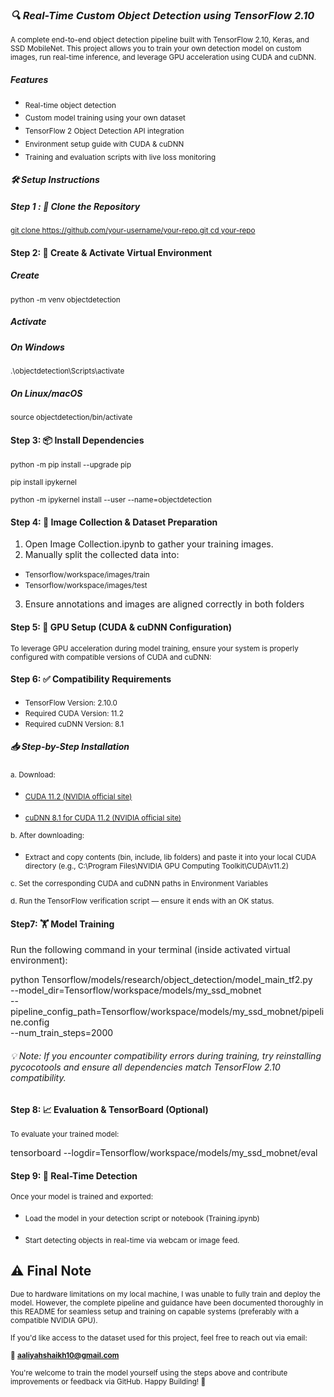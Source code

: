 ###  *🔍 Real-Time Custom Object Detection using TensorFlow 2.10*

<sub>A complete end-to-end object detection pipeline built with TensorFlow 2.10, Keras, and SSD MobileNet. This project allows you to train your own detection model on custom images, run real-time inference, and leverage GPU acceleration using CUDA and cuDNN.</sub>

#### *Features*

- <sub>Real-time object detection</sub>
- <sub>Custom model training using your own dataset</sub>
- <sub>TensorFlow 2 Object Detection API integration</sub>
- <sub>Environment setup guide with CUDA & cuDNN</sub>
- <sub>Training and evaluation scripts with live loss monitoring</sub>

#### *🛠️ Setup Instructions*

##### Step 1 : 🔁 Clone the Repository

<small>[git clone https://github.com/your-username/your-repo.git
cd your-repo](https://github.com/aaliyah2003/object-detection.git) </small>

#### Step 2: 🐍 Create & Activate Virtual Environment

##### Create
<small>python -m venv objectdetection</small>

##### Activate
##### On Windows
<small>.\objectdetection\Scripts\activate</small>

##### On Linux/macOS
<small>source objectdetection/bin/activate</small>

#### Step 3: 📦 Install Dependencies

<small>python -m pip install --upgrade pip</small>

<small>pip install ipykernel</small>

<small>python -m ipykernel install --user --name=objectdetection</small>

#### Step 4: 📸 Image Collection & Dataset Preparation

1. Open Image Collection.ipynb to gather your training images.
2. Manually split the collected data into:
- <small>Tensorflow/workspace/images/train</small>
- <small>Tensorflow/workspace/images/test</small>

3. Ensure annotations and images are aligned correctly in both folders

#### Step 5: 🔧 GPU Setup (CUDA & cuDNN Configuration)
<sub>To leverage GPU acceleration during model training, ensure your system is properly configured with compatible versions of CUDA and cuDNN:</sub>

#### Step 6: ✅ Compatibility Requirements

- <small>TensorFlow Version: 2.10.0</small>
- <small>Required CUDA Version: 11.2</small>
- <small>Required cuDNN Version: 8.1</small>

##### 📥 Step-by-Step Installation
<small>a. Download:</small>

- <sub>[CUDA 11.2 (NVIDIA official site)](https://developer.nvidia.com/cuda-11.2.0-download-archive)</sub>

- <sub>[cuDNN 8.1 for CUDA 11.2 (NVIDIA official site)](https://developer.nvidia.com/rdp/cudnn-archive)</sub>

<small>b. After downloading:</small>
- <sub>Extract and copy contents (bin, include, lib folders) and paste it into your local CUDA directory (e.g., C:\Program Files\NVIDIA GPU Computing Toolkit\CUDA\v11.2)</sub>

<small>c. Set the corresponding CUDA and cuDNN paths in Environment Variables</small>

<small>d. Run the TensorFlow verification script — ensure it ends with an OK status.</small>

#### Step7: 🏋️ Model Training

Run the following command in your terminal (inside activated virtual environment):

python Tensorflow/models/research/object_detection/model_main_tf2.py \
--model_dir=Tensorflow/workspace/models/my_ssd_mobnet \
--pipeline_config_path=Tensorflow/workspace/models/my_ssd_mobnet/pipeline.config \
--num_train_steps=2000

###### 💡 Note: If you encounter compatibility errors during training, try reinstalling pycocotools and ensure all dependencies match TensorFlow 2.10 compatibility.

####  Step 8: 📈 Evaluation & TensorBoard (Optional)
<small>To evaluate your trained model:</small>

tensorboard --logdir=Tensorflow/workspace/models/my_ssd_mobnet/eval

#### Step 9: 👀 Real-Time Detection

<small>Once your model is trained and exported:</small>

- <sub>Load the model in your detection script or notebook (Training.ipynb)</sub>

- <sub>Start detecting objects in real-time via webcam or image feed.</sub>


## ⚠️ Final Note

<SMALL>Due to hardware limitations on my local machine, I was unable to fully train and deploy the model. However, the complete pipeline and guidance have been documented thoroughly in this README for seamless setup and training on capable systems (preferably with a compatible NVIDIA GPU).</SMALL>

<SUB>If you'd like access to the dataset used for this project, feel free to reach out via email:</SUB>

<SUB>📩 **aaliyahshaikh10@gmail.com**</SUB>

<SMALL>You're welcome to train the model yourself using the steps above and contribute improvements or feedback via GitHub. Happy Building! 🚀</SMALL>

